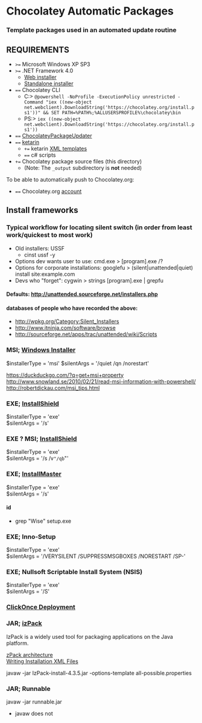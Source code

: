 Chocolatey Automatic Packages
=============================================  
### Template packages used in an automated update routine

## REQUIREMENTS
* `>=` Microsoft Windows XP SP3
* `>=` .NET Framework 4.0
  * [Web installer](http://www.microsoft.com/en-us/download/details.aspx?id=17851)
  * [Standalone installer](http://www.microsoft.com/en-us/download/details.aspx?id=24872)
* `==` Chocolatey CLI
  * C:\> `@powershell -NoProfile -ExecutionPolicy unrestricted -Command "iex ((new-object net.webclient).DownloadString('https://chocolatey.org/install.ps1'))" && SET PATH=%PATH%;%ALLUSERSPROFILE%\chocolatey\bin`
  * PS:\> `iex ((new-object net.webclient).DownloadString('https://chocolatey.org/install.ps1'))`
* `==` [ChocolateyPackageUpdater](https://chocolatey.org/packages/ChocolateyPackageUpdater)
* `==` [ketarin](https://chocolatey.org/packages/ketarin)
  * `+=` ketarin [XML templates](https://github.com/dtgm/chocolatey-packages/tree/master/ketarin)
  * `==` c# scripts
* `+=` Chocolatey package source files (this directory)
  * (Note: The `_output` subdirectory is __not__ needed)

To be able to automatically push to Chocolatey.org:
* `==` Chocolatey.org [account](https://chocolatey.org/account/Register)

## Install frameworks

### Typical workflow for locating silent switch (in order from least work/quickest to most work)
* Old installers: USSF
  * cinst ussf -y
* Options dev wants user to use: cmd.exe > [program].exe /?
* Options for corporate installations: googlefu > (silent|unattended|quiet) install site:example.com
* Devs who "forget": cygwin > strings [program].exe | grepfu

#### Defaults: http://unattended.sourceforge.net/installers.php

#### databases of people who have recorded the above:
* http://wpkg.org/Category:Silent_Installers
* http://www.itninja.com/software/browse
* http://sourceforge.net/apps/trac/unattended/wiki/Scripts

### MSI; [Windows Installer](https://msdn.microsoft.com/en-us/library/cc185688(VS.85).aspx)

$installerType = 'msi'
$silentArgs = '/quiet /qn /norestart'  

https://duckduckgo.com/?q=get+msi+property  
http://www.snowland.se/2010/02/21/read-msi-information-with-powershell/  
http://robertdickau.com/msi_tips.html  

### EXE; [InstallShield](http://www.installshield.com/)

$installerType = 'exe'  
$silentArgs = '/s'

### EXE ? MSI; [InstallShield](http://www.installshield.com/)

$installerType = 'exe'  
$silentArgs = '/s /v`"/qb`"'

### EXE; [InstallMaster](http://www.wise.com/)

$installerType = 'exe'  
$silentArgs = '/s'

#### id
* grep "Wise" setup.exe

### EXE; Inno-Setup

$installerType = 'exe'  
$silentArgs = '/VERYSILENT /SUPPRESSMSGBOXES /NORESTART /SP-'

### EXE; Nullsoft Scriptable Install System (NSIS)

$installerType = 'exe'  
$silentArgs = '/S'

### [ClickOnce Deployment](https://msdn.microsoft.com/en-us/library/t71a733d(VS.80).aspx)

### JAR; [izPack](http://izpack.org/)

IzPack is a widely used tool for packaging applications on the Java platform.

[zPack architecture](http://izpack.org/documentation/getting-started.html#the-izpack-architecture)  
[Writing Installation XML Files](http://izpack.org/documentation/installation-files.html)

javaw -jar IzPack-install-4.3.5.jar -options-template all-possible.properties

### JAR; Runnable

javaw -jar runnable.jar

* javaw does not 
